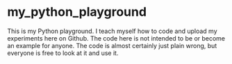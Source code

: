 # my_python_playground

This is my Python playground. I teach myself how to code and upload my experiments here on Github. The code here is not intended to be or become an example for anyone. The code is almost certainly just plain wrong, but everyone is free to look at it and use it.
